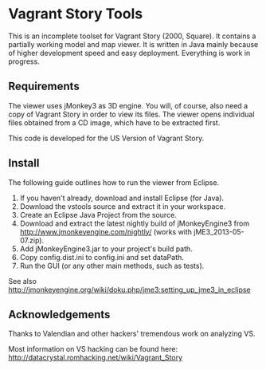 # Vagrant Story Tools

This is an incomplete toolset for Vagrant Story (2000, Square). It
contains a partially working model and map viewer. It is written in Java
mainly because of higher development speed and easy deployment.
Everything is work in progress.

## Requirements

The viewer uses jMonkey3 as 3D engine. You will, of course, also need a
copy of Vagrant Story in order to view its files. The viewer opens
individual files obtained from a CD image, which have to be extracted
first.

This code is developed for the US Version of Vagrant Story.

## Install

The following guide outlines how to run the viewer from Eclipse.

1. If you haven't already, download and install Eclipse (for Java).
2. Download the vstools source and extract it in your workspace.
3. Create an Eclipse Java Project from the source.
4. Download and extract the latest nightly build of jMonkeyEngine3 from http://www.jmonkeyengine.com/nightly/ (works with jME3_2013-05-07.zip).
5. Add jMonkeyEngine3.jar to your project's build path.
6. Copy config.dist.ini to config.ini and set dataPath.
7. Run the GUI (or any other main methods, such as tests).

See also http://jmonkeyengine.org/wiki/doku.php/jme3:setting_up_jme3_in_eclipse

## Acknowledgements

Thanks to Valendian and other hackers' tremendous work on analyzing VS.

Most information on VS hacking can be found here:
http://datacrystal.romhacking.net/wiki/Vagrant_Story
